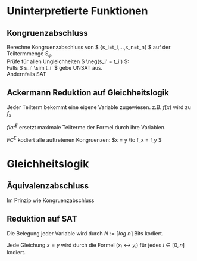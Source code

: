 # Uninterpretierte Funktionen

## Kongruenzabschluss

Berechne Kongruenzabschluss von $ \{s_i=t_i,...,s_n=t_n\} $ auf der Teiltermmenge $S_\varphi$\
Prüfe für allen Ungleichheiten $ \neg(s_i' = t_i') $:\
Falls $ s_i' \sim t_i' $ gebe UNSAT aus.\
Andernfalls SAT


## Ackermann Reduktion auf Gleichheitslogik

Jeder Teilterm bekommt eine eigene Variable zugewiesen.
z.B. $f(x)$ wird zu $f_x$

$flat^E$ ersetzt maximale Teilterme der Formel durch ihre Variablen.

$FC^E$ kodiert alle auftretenen Kongruenzen: $x = y \to f_x = f_y $

# Gleichheitslogik

## Äquivalenzabschluss

Im Prinzip wie Kongruenzabschluss


## Reduktion auf SAT

Die Belegung jeder Variable wird durch $N := \lceil log\:n \rceil$ Bits kodiert.

Jede Gleichung $x = y$ wird durch die Formel $(x_i \leftrightarrow y_i)$ für jedes $i \in [0, n]$ kodiert.